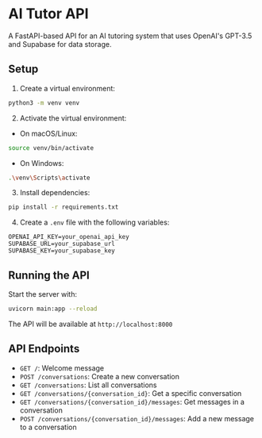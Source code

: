 # AI Tutor API

A FastAPI-based API for an AI tutoring system that uses OpenAI's GPT-3.5 and Supabase for data storage.

## Setup

1. Create a virtual environment:
```bash
python3 -m venv venv
```

2. Activate the virtual environment:
- On macOS/Linux:
```bash
source venv/bin/activate
```
- On Windows:
```bash
.\venv\Scripts\activate
```

3. Install dependencies:
```bash
pip install -r requirements.txt
```

4. Create a `.env` file with the following variables:
```
OPENAI_API_KEY=your_openai_api_key
SUPABASE_URL=your_supabase_url
SUPABASE_KEY=your_supabase_key
```

## Running the API

Start the server with:
```bash
uvicorn main:app --reload
```

The API will be available at `http://localhost:8000`

## API Endpoints

- `GET /`: Welcome message
- `POST /conversations`: Create a new conversation
- `GET /conversations`: List all conversations
- `GET /conversations/{conversation_id}`: Get a specific conversation
- `GET /conversations/{conversation_id}/messages`: Get messages in a conversation
- `POST /conversations/{conversation_id}/messages`: Add a new message to a conversation 